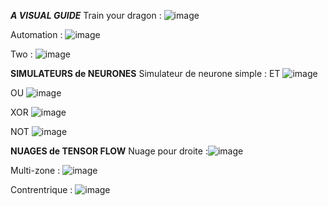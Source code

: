 ***A VISUAL GUIDE***
Train your dragon : ![image](https://github.com/user-attachments/assets/d21ebede-6700-4fc7-adf2-b849cc66172b)

Automation : ![image](https://github.com/user-attachments/assets/30670c9e-6933-4317-ab4d-11064264e98a)

Two : ![image](https://github.com/user-attachments/assets/9f1930d2-cc16-48d2-9122-bcd368d0d903)


**SIMULATEURS de NEURONES**
Simulateur de neurone simple :
ET 
![image](https://github.com/user-attachments/assets/36d2b9d9-9a22-40b3-9c80-dfc10c9ca80b)

OU
![image](https://github.com/user-attachments/assets/f52573e0-e058-403a-9b31-472665f938b4)


XOR 
![image](https://github.com/user-attachments/assets/151f5f7b-420a-494c-b6d0-a76cff1744db)

NOT 
![image](https://github.com/user-attachments/assets/1abd3bcf-e958-4b42-b299-4159fb8a743b)



**NUAGES de TENSOR FLOW**
Nuage pour droite :![image](https://github.com/user-attachments/assets/c1d2e1ca-29ce-4752-8a30-4d2a258757d9)

Multi-zone : ![image](https://github.com/user-attachments/assets/e4b7f8a8-1734-4a4c-afa6-07f700064f6e)

Contrentrique : ![image](https://github.com/user-attachments/assets/ec7568c6-8c1c-443b-93a1-9268b036b2ba)




